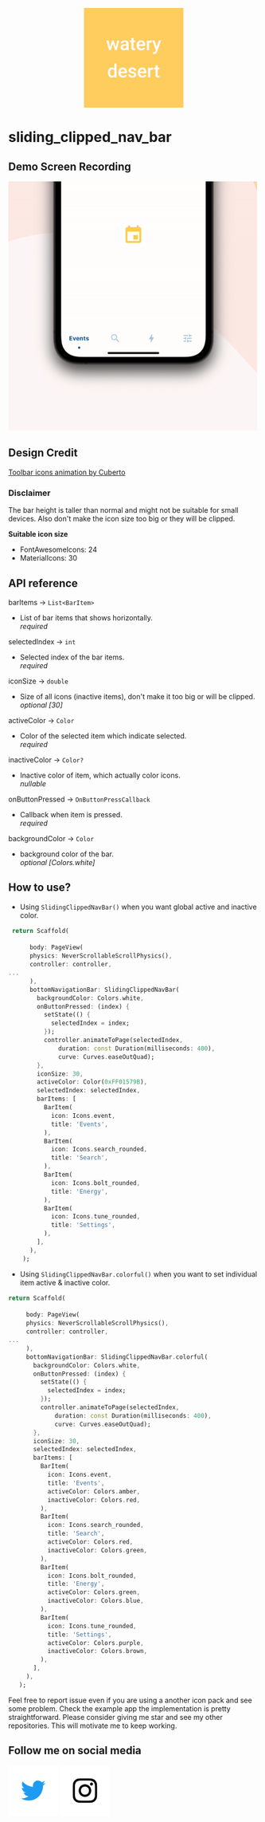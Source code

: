 <p align="center">
<img src="https://raw.githubusercontent.com/watery-desert/assets/main/watery_desert_logo.png" height="200" alt="Sliding Clipped Nav Bar" />
</p>

# sliding_clipped_nav_bar

## Demo Screen Recording
<img src="https://raw.githubusercontent.com/watery-desert/assets/main/sliding_clipped_nav_bar/demo_recording.gif"  width="500"/>

## **Design Credit**

[Toolbar icons animation by Cuberto](https://dribbble.com/shots/5605168-Toolbar-icons-animation)

### Disclaimer
The bar height is taller than normal and might not be suitable for small devices. Also don't make the icon size too big or they will be clipped.

**Suitable icon size**
 - FontAwesomeIcons: 24
 - MaterialIcons: 30

## API reference

barItems → `List<BarItem>`
- List of bar items that shows horizontally.\
 *required*

selectedIndex → `int`
- Selected index of the bar items.\
 *required*

iconSize → `double`
 - Size of all icons (inactive items), don't make it too big or will be clipped.\
 *optional [30]*

activeColor → `Color`
 - Color of the selected item which indicate selected.\
*required*

inactiveColor → `Color?`
 - Inactive color of item, which actually color icons.\
*nullable* 

onButtonPressed → `OnButtonPressCallback`
 - Callback when item is pressed.\
*required* 

backgroundColor → `Color`
 -  background color of the bar.\
*optional [Colors.white]*


## How to use?
 - Using `SlidingClippedNavBar()` when you want global active and inactive color.
```dart
 return Scaffold(
     
      body: PageView(
      physics: NeverScrollableScrollPhysics(),       
      controller: controller,
...
      ),
      bottomNavigationBar: SlidingClippedNavBar(
        backgroundColor: Colors.white,
        onButtonPressed: (index) {
          setState(() {
            selectedIndex = index;
          });
          controller.animateToPage(selectedIndex,
              duration: const Duration(milliseconds: 400),
              curve: Curves.easeOutQuad);
        },
        iconSize: 30,
        activeColor: Color(0xFF01579B),
        selectedIndex: selectedIndex,
        barItems: [
          BarItem(
            icon: Icons.event,
            title: 'Events',
          ),
          BarItem(
            icon: Icons.search_rounded,
            title: 'Search',
          ),
          BarItem(
            icon: Icons.bolt_rounded,
            title: 'Energy',
          ),
          BarItem(
            icon: Icons.tune_rounded,
            title: 'Settings',
          ),
        ],
      ),
    );
```

 - Using `SlidingClippedNavBar.colorful()` when you want to set individual item active & inactive color.
 ```dart
 return Scaffold(
     
      body: PageView(
      physics: NeverScrollableScrollPhysics(),
      controller: controller,
...
      ),
      bottomNavigationBar: SlidingClippedNavBar.colorful(
        backgroundColor: Colors.white,
        onButtonPressed: (index) {
          setState(() {
            selectedIndex = index;
          });
          controller.animateToPage(selectedIndex,
              duration: const Duration(milliseconds: 400),
              curve: Curves.easeOutQuad);
        },
        iconSize: 30,
        selectedIndex: selectedIndex,
        barItems: [
          BarItem(
            icon: Icons.event,
            title: 'Events',
            activeColor: Colors.amber,
            inactiveColor: Colors.red,
          ),
          BarItem(
            icon: Icons.search_rounded,
            title: 'Search',
            activeColor: Colors.red,
            inactiveColor: Colors.green,
          ),
          BarItem(
            icon: Icons.bolt_rounded,
            title: 'Energy',
            activeColor: Colors.green,
            inactiveColor: Colors.blue,
          ),
          BarItem(
            icon: Icons.tune_rounded,
            title: 'Settings',
            activeColor: Colors.purple,
            inactiveColor: Colors.brown,
          ),
        ],
      ),
    );
```

Feel free to report issue even if you are using a another icon pack and see some problem. Check the example app the implementation is pretty straightforward. Please consider giving me star and see my other repositories. This will motivate me to keep working.


## Follow me on social media

[![alt text][1.1]][1]
[![alt text][2.1]][2]

[1.1]: https://github.com/watery-desert/assets/blob/main/social_logo/twitter.png?raw=true

[2.1]: https://github.com/watery-desert/assets/blob/main/social_logo/instagram.png?raw=true

[1]: https://twitter.com/watery_desert
[2]: https://www.instagram.com/watery_desert/